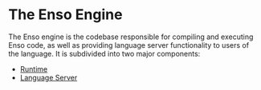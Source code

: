 # The Enso Engine
The Enso engine is the codebase responsible for compiling and executing Enso
code, as well as providing language server functionality to users of the
language. It is subdivided into two major components:

- [Runtime](./runtime)
- [Language Server](./language-server)

